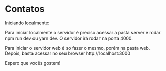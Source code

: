 # Contatos

Iniciando localmente: 

Para iniciar localmente o servidor é preciso acessar a pasta server e rodar npm run dev ou yarn dev. O servidor irá rodar na porta 4000.

Para iniciar o servidor web é so fazer o mesmo, porém na pasta web. Depois, basta acessar no seu browser http://localhost:3000

Espero que vocês gostem!
